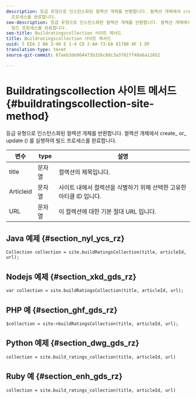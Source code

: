 ```yaml
---
description: 등급 유형으로 인스턴스화된 컬렉션 개체를 반환합니다. 컬렉션 개체에서 create_ or_ update () 를 실행하여 빌드
  프로세스를 완료합니다.
seo-description: 등급 유형으로 인스턴스화된 컬렉션 개체를 반환합니다. 컬렉션 개체에서 create_ or_ update () 를 실행하여
  빌드 프로세스를 완료합니다.
seo-title: Buildratingscollection 사이트 메서드
title: Buildratingscollection 사이트 메서드
uuid: 5 EEA 2 BA 3-48 E 1-4 CD 2-AA 73-EA 81788 AF 1 DF
translation-type: tm+mt
source-git-commit: 67aeb3de964473b326c88c3a3f81ff48a6a12652

---
```



# Buildratingscollection 사이트 메서드{#buildratingscollection-site-method}

등급 유형으로 인스턴스화된 컬렉션 개체를 반환합니다. 컬렉션 개체에서 create_ or_ update () 를 실행하여 빌드 프로세스를 완료합니다.

| 변수 | type | 설명 |
|--- |--- |--- |
| title | 문자열 | 컬렉션의 제목입니다. |
| Articleid | 문자열 | 사이트 내에서 컬렉션을 식별하기 위해 선택한 고유한 아티클 ID 입니다. |
| URL | 문자열 | 이 컬렉션에 대한 기본 절대 URL 입니다. |

## Java 예제 {#section_nyl_ycs_rz}

```
Collection collection = site.buildRatingsCollection(title, articleId, url); 
```

## Nodejs 예제 {#section_xkd_gds_rz}

```
var collection = site.buildRatingsCollection(title, articleId, url); 
```

## PHP 예 {#section_ghf_gds_rz}

```
$collection = site->buildRatingsCollection(title, articleId, url); 
```

## Python 예제 {#section_dwg_gds_rz}

```
collection = site.build_ratings_collection(title, articleId, url) 
```

## Ruby 예 {#section_enh_gds_rz}

```
collection = site.build_ratings_collection(title, articleId, url) 
```

